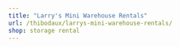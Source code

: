 ```yaml
---
title: "Larry's Mini Warehouse Rentals"
url: /thibodaux/larrys-mini-warehouse-rentals/
shop: storage rental
---
```

